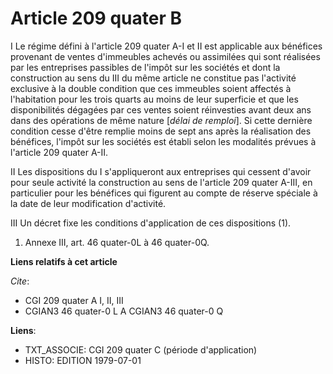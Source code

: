 # Article 209 quater B

I  Le régime défini à l'article 209 quater A-I et II est applicable aux bénéfices provenant de ventes d'immeubles achevés ou
assimilées qui sont réalisées par les entreprises passibles de l'impôt sur les sociétés et dont la construction au sens du
III du même article ne constitue pas l'activité exclusive à la double condition que ces immeubles soient affectés à
l'habitation pour les trois quarts au moins de leur superficie et que les disponibilités dégagées par ces ventes soient
réinvesties avant deux ans dans des opérations de même nature [*délai de remploi*]. Si cette dernière condition cesse d'être
remplie moins de sept ans après la réalisation des bénéfices, l'impôt sur les sociétés est établi selon les modalités prévues
à l'article 209 quater A-II.

II  Les dispositions du I s'appliqueront aux entreprises qui cessent d'avoir pour seule activité la construction au sens de
l'article 209 quater A-III, en particulier pour les bénéfices qui figurent au compte de réserve spéciale à la date de leur
modification d'activité.

III  Un décret fixe les conditions d'application de ces dispositions (1).

1)  Annexe III, art. 46 quater-0L à 46 quater-0Q.

**Liens relatifs à cet article**

_Cite_:

  - CGI 209 quater A I, II, III
  - CGIAN3 46 quater-0 L A CGIAN3 46 quater-0 Q

**Liens**:

  - TXT_ASSOCIE: CGI 209 quater C (période d'application)
  - HISTO: EDITION 1979-07-01
